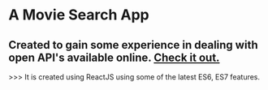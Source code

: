 # A Movie Search App
## Created to gain some experience in dealing with open API's available online. [Check it out.](https://vaibhavb98.github.io/movie-finder/)
\>\>\> It is created using ReactJS using some of the latest ES6, ES7 features.
